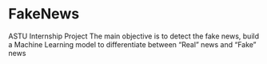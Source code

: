 # FakeNews
ASTU Internship Project
The main objective is to detect the fake news, build a Machine Learning model to differentiate between “Real” news and “Fake” news
